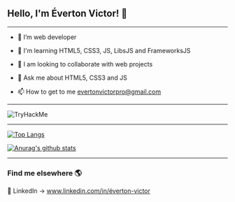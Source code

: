 ## Hello, I'm Éverton Victor! 👋

<hr>

- 🔭 I’m web developer

- 🌱 I'm learning HTML5, CSS3, JS, LibsJS and FrameworksJS

- 👯 I am looking to collaborate with web projects 

- 💬 Ask me about HTML5, CSS3 and JS

- 📫 How to get to me <a href="evertonvictorpro@gmail.com">evertonvictorpro@gmail.com</a>

<hr>

<img src="https://tryhackme-badges.s3.amazonaws.com/diablo.vss.png" alt="TryHackMe">

<hr>

[![Top Langs](https://github-readme-stats.vercel.app/api/top-langs/?username=Everton-Victor&layout=compact&theme=tokyonight)](https://github.com/anuraghazra/github-readme-stats)

[![Anurag's github stats](https://github-readme-stats.vercel.app/api?username=Everton-Victor&theme=tokyonight)](https://github.com/anuraghazra/github-readme-stats)

<hr>

### Find me elsewhere 🌎

💼 LinkedIn -> www.linkedin.com/in/éverton-victor <br>
